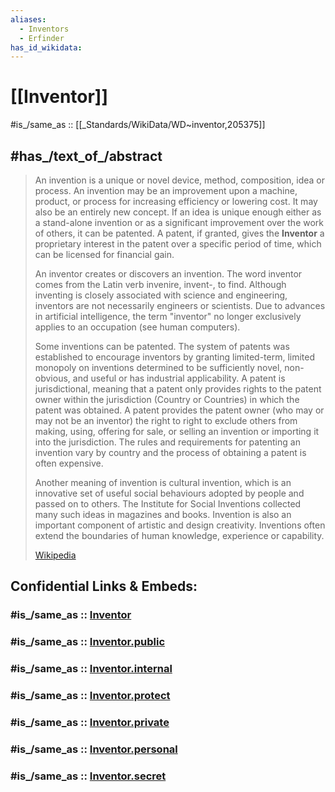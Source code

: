 ```yaml
---
aliases:
  - Inventors
  - Erfinder
has_id_wikidata:
---
```


# [[Inventor]] 

#is_/same_as :: [[_Standards/WikiData/WD~inventor,205375]] 

## #has_/text_of_/abstract 

> An invention is a unique or novel device, method, composition, idea or process. An invention may be an improvement upon a machine, product, or process for increasing efficiency or lowering cost. It may also be an entirely new concept. If an idea is unique enough either as a stand-alone invention or as a significant improvement over the work of others, it can be patented. A patent, if granted, gives the **Inventor** a proprietary interest in the patent over a specific period of time, which can be licensed for financial gain.
>
> An inventor creates or discovers an invention. The word inventor comes from the Latin verb invenire, invent-, to find. Although inventing is closely associated with science and engineering, inventors are not necessarily engineers or scientists. Due to advances in artificial intelligence, the term "inventor" no longer exclusively applies to an occupation (see human computers).
>
> Some inventions can be patented.  The system of patents was established to encourage inventors by granting limited-term, limited monopoly on inventions determined to be sufficiently novel, non-obvious, and useful or has industrial applicability. A patent is jurisdictional, meaning that a patent only provides rights to the patent owner within the jurisdiction (Country or Countries) in which the patent was obtained. A patent provides the patent owner (who may or may not be an inventor) the right to right to exclude others from making, using, offering for sale, or selling an invention or importing it into the jurisdiction. The rules and requirements for patenting an invention vary by country and the process of obtaining a patent is often expensive.
>
> Another meaning of invention is cultural invention, which is an innovative set of useful social behaviours adopted by people and passed on to others. The Institute for Social Inventions collected many such ideas in magazines and books. Invention is also an important component of artistic and design creativity. Inventions often extend the boundaries of human knowledge, experience or capability.
>
> [Wikipedia](https://en.wikipedia.org/wiki/Invention) 


## Confidential Links & Embeds: 

### #is_/same_as :: [Inventor](/_Standards/Science/Inventor.md) 

### #is_/same_as :: [Inventor.public](/_public/Science/Inventor.public.md) 

### #is_/same_as :: [Inventor.internal](/_internal/Science/Inventor.internal.md) 

### #is_/same_as :: [Inventor.protect](/_protect/Science/Inventor.protect.md) 

### #is_/same_as :: [Inventor.private](/_private/Science/Inventor.private.md) 

### #is_/same_as :: [Inventor.personal](/_personal/Science/Inventor.personal.md) 

### #is_/same_as :: [Inventor.secret](/_secret/Science/Inventor.secret.md)


